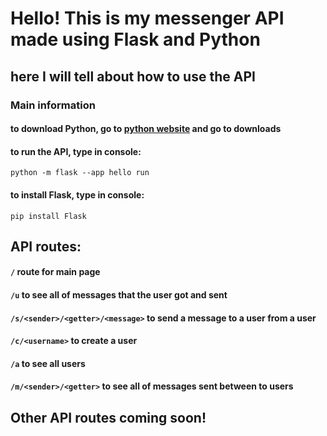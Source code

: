 # Hello! This is my messenger API made using Flask and Python

## here I will tell about how to use the API


### Main information

#### to download Python, go to [python website](https://www.python.org/) and go to downloads

#### to run the API, type in console:

`python -m flask --app hello run`

#### to install Flask, type in console:

`pip install Flask`

## API routes:

#### `/` route for main page

#### `/u` to see all of messages that the user got and sent

#### `/s/<sender>/<getter>/<message>` to send a message to a user from a user

#### `/c/<username>` to create a user

#### `/a` to see all users

#### `/m/<sender>/<getter>` to see all of messages sent between to users

## Other API routes coming soon!
